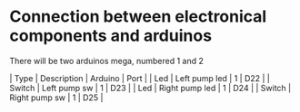 # Connection between electronical components and arduinos

There will be two arduinos mega, numbered 1 and 2

| Type     | Description                        | Arduino | Port |
| Led      | Left pump led                      | 1       | D22  |
| Switch   | Left pump sw                       | 1       | D23  |
| Led      | Right pump led                     | 1       | D24  |
| Switch   | Right pump sw                      | 1       | D25  |
